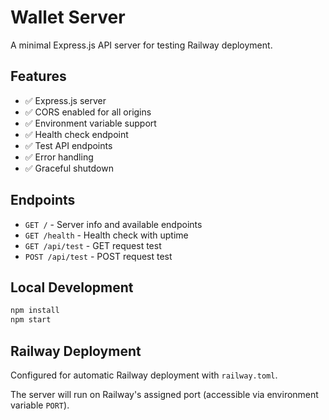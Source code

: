 # Wallet Server

A minimal Express.js API server for testing Railway deployment.

## Features

- ✅ Express.js server
- ✅ CORS enabled for all origins
- ✅ Environment variable support
- ✅ Health check endpoint
- ✅ Test API endpoints
- ✅ Error handling
- ✅ Graceful shutdown

## Endpoints

- `GET /` - Server info and available endpoints
- `GET /health` - Health check with uptime
- `GET /api/test` - GET request test
- `POST /api/test` - POST request test

## Local Development

```bash
npm install
npm start
```

## Railway Deployment

Configured for automatic Railway deployment with `railway.toml`.

The server will run on Railway's assigned port (accessible via environment variable `PORT`).